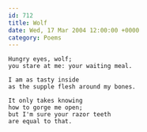 ```yaml
---
id: 712
title: Wolf
date: Wed, 17 Mar 2004 12:00:00 +0000
category: Poems
---
```


    Hungry eyes, wolf;  
    you stare at me: your waiting meal.

    I am as tasty inside  
    as the supple flesh around my bones.

    It only takes knowing  
    how to gorge me open;  
    but I'm sure your razor teeth  
    are equal to that.


